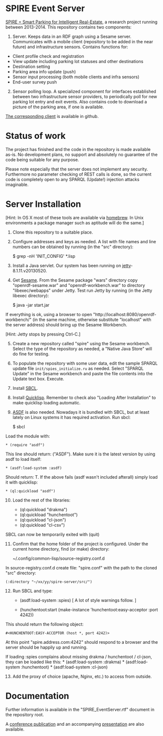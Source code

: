# SPIRE Event Server

[SPIRE = Smart Parking for Intelligent Real-Estate](https://www.hiit.fi/spire), a research project
running between 2013-2014. This repository contains two components:

1) Server. Keeps data in an RDF graph using a Sesame
server. Communicates with a mobile client (repository to be added in
the near future) and infrastructure sensors. Contains functions for:
* Client profile check and registration
* View update including parking lot statuses and other destinations
* Destination setting
* Parking area info update (push)
* Sensor input processing (both mobile clients and infra sensors)
* End-user survey push

2) Sensor polling loop. A specialized component for interfaces
established between two infrastructure sensor providers, to
periodically poll for new parking lot entry and exit events. Also
contains code to download a picture of the parking area, if one is
available.

[The corresponding client](https://github.com/aaltodsg/spire-client) is available in github.

# Status of work

The project has finished and the code in the repository is made
available as-is. No development plans, no support and absolutely no
guarantee of the code being suitable for any purpose.

Please note especially that the server does not implement any
security. Furthermore no parameter checking of REST calls is done, so
the current code is completely open to any SPARQL (Update!) injection attacks imaginable.

# Server Installation

[Hint: In OS X most of these tools are available via [homebrew](http://brew.sh/). In Unix environments a package manager such as aptitude will do the same.]

1) Clone this repository to a suitable place.

2) Configure addresses and keys as needed. A list with file names and line numbers can be obtained by running (in the "src" directory):

    $ grep -nH 'INIT_CONFIG' *.lisp

3) Install a Java servlet. Our system has been running on [jetty](http://eclipse.org/jetty/)-8.1.11.v20130520.

4) Get [Sesame](http://rdf4j.org/). From the Sesame package "wars" directory copy "openrdf-sesame.war" and "openrdf-workbench.war" to directory "libexec/webapps" under Jetty. Test run Jetty by running (in the Jetty libexec directory):

    $ java -jar start.jar

If everything is ok, using a browser to open "http://localhost:8080/openrdf-workbench/" (in the same machine, otherwise substitute "localhost" with the server address) should bring up the Sesame Workbench.

[Hint: Jetty stops by pressing Ctrl-C.]

5) Create a new repository called "spire" using the Sesame workbench. Select the type
of the repository as needed, a "Native Java Store" will do fine for testing.

6) To populate the repository with some user data, edit the sample
SPARQL update file `init/spies_initialize.ru` as needed. Select
"SPARQL Update" in the Sesame workbench and paste the file contents
into the Update text box. Execute.

7) Install [SBCL](http://www.sbcl.org/).

8) Install [Quicklisp](https://www.quicklisp.org/beta/). Remember to
check also "Loading After Installation" to make quicklisp loading automatic.

9) [ASDF](https://common-lisp.net/project/asdf/) is also needed. Nowadays it is bundled with SBCL, but at least
lately on Linux systems it has required activation. Run sbcl:

    $ sbcl

Load the module with:

    * (require "asdf")

This line should return: ("ASDF"). Make sure it is the latest version by using asdf to load itself:

    * (asdf:load-system :asdf)

Should return: T. If the above fails (asdf wasn't included afterall) simply load it with quicklisp:

    * (ql:quickload "asdf")

10) Load the rest of the libraries:

    * (ql:quickload "drakma")
    * (ql:quickload "hunchentoot")
    * (ql:quickload "cl-json")
    * (ql:quickload "cl-csv")

SBCL can now be temporarily exited with (quit)

11) Confirm that the home folder of the project is configured. Under
the current home directory, find (or make) directory:

    ~/.config/common-lisp/source-registry.conf.d

In source-registry.conf.d create file: "spire.conf" with the path to the cloned "src" directory:

    (:directory "~/xx/yy/spire-server/src/")

12) Run SBCL and type:

    * (asdf:load-system :spies)
[ A lot of style warnings follow. ]

    * (hunchentoot:start (make-instance 'hunchentoot:easy-acceptor :port 4242)) 

This should return the following object:

    #<HUNCHENTOOT:EASY-ACCEPTOR (host *, port 4242)>

At this point "spire.address.com:4242" should respond to a browser and the server should be happily up and running.

If loading :spies complains about missing drakma / hunchentoot / cl-json, they can be loaded like this:
    * (asdf:load-system :drakma)
    * (asdf:load-system :hunchentoot)
    * (asdf:load-system :cl-json)

13) Add the proxy of choice (apache, Nginx, etc.) to access from outside.

# Documentation

Further information is available in the "SPIRE_EventServer.rtf"
document in the repository root.

A
[conference publication](http://www.cs.hut.fi/~mjrinne/papers/its-europe2014/Mobile%20crowdsensing%20of%20parking%20space%20using%20geofencing%20and%20activity%20recognition%20-%20ITSEur2014.pdf)
and an accompanying
[presentation](http://www.cs.hut.fi/~mjrinne/papers/its-europe2014/Presentation%20-%20Mobile%20crowdsensing%20of%20parking%20space%20using%20geofencing%20and%20activity%20recognition%20-%20ITSEur2014.pdf)
are also available.

